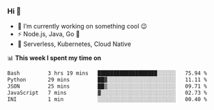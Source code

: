 ### Hi 👋

<!--
**nodejh/nodejh** is a ✨ _special_ ✨ repository because its `README.md` (this file) appears on your GitHub profile.

Here are some ideas to get you started:

- 🔭 I’m currently working on ...
- 🌱 I’m currently learning ...
- 👯 I’m looking to collaborate on ...
- 🤔 I’m looking for help with ...
- 💬 Ask me about ...
- 📫 How to reach me: ...
- 😄 Pronouns: ...
- ⚡ Fun fact: ...
-->

- 🔭 I’m currently working on something cool :wink:
- ⚡ Node.js, Java, Go :thought_balloon:
- 🤖 Serverless, Kubernetes, Cloud Native

📊 **This week I spent my time on**

<!--START_SECTION:waka-->

```txt
Bash         3 hrs 19 mins   ███████████████████░░░░░░   75.94 %
Python       29 mins         ██▓░░░░░░░░░░░░░░░░░░░░░░   11.11 %
JSON         25 mins         ██▒░░░░░░░░░░░░░░░░░░░░░░   09.71 %
JavaScript   7 mins          ▓░░░░░░░░░░░░░░░░░░░░░░░░   02.73 %
INI          1 min           ░░░░░░░░░░░░░░░░░░░░░░░░░   00.40 %
```

<!--END_SECTION:waka-->


<!--
:traffic_light: **Visitors**

![visitors](https://visitor-badge.glitch.me/badge?page_id=nodejh.nodejh)
-->
